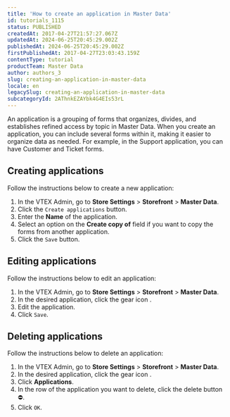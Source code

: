 ```yaml
---
title: 'How to create an application in Master Data'
id: tutorials_1115
status: PUBLISHED
createdAt: 2017-04-27T21:57:27.067Z
updatedAt: 2024-06-25T20:45:29.002Z
publishedAt: 2024-06-25T20:45:29.002Z
firstPublishedAt: 2017-04-27T23:03:43.159Z
contentType: tutorial
productTeam: Master Data
author: authors_3
slug: creating-an-application-in-master-data
locale: en
legacySlug: creating-an-application-in-master-data
subcategoryId: 2AThnkEZAYbk4G4EIs53rL
---
```


An application is a grouping of forms that organizes, divides, and establishes refined access by topic in Master Data. When you create an application, you can include several forms within it, making it easier to organize data as needed. For example, in the Support application, you can have Customer and Ticket forms.

## Creating applications

Follow the instructions below to create a new application:

1. In the VTEX Admin, go to **Store Settings** > **Storefront** > **Master Data**.
2. Click the `Create applications` button.
3. Enter the **Name** of the application.
4. Select an option on the **Create copy of** field if you want to copy the forms from another application.
5. Click the `Save` button.

## Editing applications

Follow the instructions below to edit an application:

1. In the VTEX Admin, go to **Store Settings** > **Storefront** > **Master Data**.
2. In the desired application, click the gear icon <i class="fas fa-cog"></i>.
3. Edit the application.
4. Click `Save`.

## Deleting applications

Follow the instructions below to delete an application:

1. In the VTEX Admin, go to **Store Settings** > **Storefront** > **Master Data**.
2. In the desired application, click the gear icon <i class="fas fa-cog"></i>.
3. Click **Applications**.
4. In the row of the application you want to delete, click the delete button ⛔.
5. Click `OK`.
